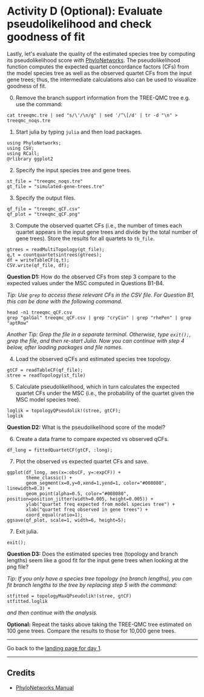 Activity D (Optional): Evaluate pseudolikelihood and check goodness of fit
===

Lastly, let's evaluate the quality of the estimated species tree by computing its pseudolikelihood score with [PhyloNetworks](https://crsl4.github.io/PhyloNetworks.jl/latest/). 
The pseudolikelihood function computes the expected quartet concordance factors (CFs) from the model species tree as well as the observed quartet CFs from the input gene trees; thus, the intermediate calculations also can be used to visualize goodness of fit.

0. Remove the branch support information from the TREE-QMC tree e.g. use the command:
```
cat treeqmc.tre | sed "s/\'/\n/g" | sed '/^\[/d' | tr -d "\n" > treeqmc_noqs.tre
```

1. Start julia by typing `julia` and then load packages.
```
using PhyloNetworks;
using CSV;
using RCall;
@rlibrary ggplot2
```

2. Specify the input species tree and gene trees.
```
st_file = "treeqmc_noqs.tre"
gt_file = "simulated-gene-trees.tre"
```

3. Specify the output files.
```
qf_file = "treeqmc_qCF.csv"
qf_plot = "treeqmc_qCF.png"
```

3. Compute the observed quartet CFs (i.e., the number of times each quartet appears in the input gene trees and divide by the total number of gene trees). Store the results for all quartets to `tb_file`.
```
gtrees = readMultiTopology(gt_file);
q,t = countquartetsintrees(gtrees);
df = writeTableCF(q,t);
CSV.write(qf_file, df);
```

**Question D1:** How do the observed CFs from step 3 compare to the expected values under the MSC computed in Questions B1-B4. 

*Tip: Use `grep` to access these relevant CFs in the CSV file. For Question B1, this can be done with the following command.*

```
head -n1 treeqmc_qCF.csv
grep "galGal" treeqmc_qCF.csv | grep "cryCin" | grep "rhePen" | grep "aptRow"
```
*Another Tip: Grep the file in a separate terminal. Otherwise, type `exit();`, grep the file, and then re-start Julia. Now you can continue with step 4 below, after loading packages and file names.*

4. Load the observed qCFs and estimated species tree topology.
```
gtCF = readTableCF(qf_file);
stree = readTopology(st_file)
```

5. Calculate pseudolikelihood, which in turn calculates the expected quartet CFs under the MSC (i.e., the probability of the quartet given the MSC model species tree).
```
loglik = topologyQPseudolik!(stree, gtCF);
loglik
```

**Question D2:** What is the pseudolikelihood score of the model?

6. Create a data frame to compare expected vs observed qCFs.
```
df_long = fittedQuartetCF(gtCF, :long);
```

7. Plot the observed vs expected quartet CFs and save.
```
ggplot(df_long, aes(x=:obsCF, y=:expCF)) +
       theme_classic() + 
       geom_segment(x=0,y=0,xend=1,yend=1, color="#008080", linewidth=0.3) + 
       geom_point(alpha=0.5, color="#008080", position=position_jitter(width=0.005, height=0.005)) + 
       ylab("quartet freq expected from model species tree") + 
       xlab("quartet freq observed in gene trees") + 
       coord_equal(ratio=1);
ggsave(qf_plot, scale=1, width=6, height=5);
```

7. Exit julia.
```
exit();
```

**Question D3:** Does the estimated species tree (topology and branch lengths) seem like a good fit for the input gene trees when looking at the png file?

*Tip: If you only have a species tree topology (no branch lengths), you can fit branch lengths to the tree by replacing step 5 with the command:*
```
stfitted = topologyMaxQPseudolik!(stree, gtCF)
stfitted.loglik
```
*and then continue with the analysis.*

**Optional:** Repeat the tasks above taking the TREE-QMC tree estimated on 100 gene trees. Compare the results to those for 10,000 gene trees.

---

Go back to the [landing page for day 1](README.md).

---

Credits
---
* [PhyloNetworks Manual](https://crsl4.github.io/PhyloNetworks.jl/latest/man/expectedCFs/)
